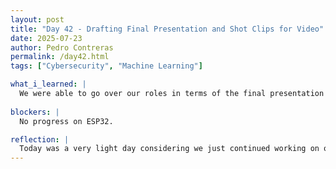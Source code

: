 ```yaml
---
layout: post
title: "Day 42 - Drafting Final Presentation and Shot Clips for Video"
date: 2025-07-23
author: Pedro Contreras
permalink: /day42.html
tags: ["Cybersecurity", "Machine Learning"]

what_i_learned: |
  We were able to go over our roles in terms of the final presentation using the copy that was given to us. We all began working on our slides and continued editing our project elevator pitch. I also worked on and shot one last clip for the video and now all that is left is to do a voiceover the clips. I was also able to discuss with my grad student mentor regarding the issues with setting up the ESP32. Since we are setting it up similarly to a previous project we have been trying to go that route but the receiever ESP32 is still not working. 
  
blockers: |
  No progress on ESP32. 

reflection: |
  Today was a very light day considering we just continued working on our deliverables. I am glad we got a good start on it and have made significant progress this week so next weekwe can just focus on finishing up some final details. I would like to finish Phase three but the set up with the ESP32 devices is difficult and I would have hoped that we got some guidance on how we can help set it up but our grad student mentor is trying to find his own way. In the bgeinning he made it seem like this part of the project would be the easiest so that is what I was hoping for so I am hoping we can get it done this week so we can finish up our findings for our deliverables. 
---
```

